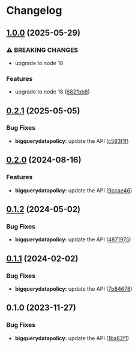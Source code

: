 # Changelog

## [1.0.0](https://github.com/googleapis/google-api-nodejs-client/compare/bigquerydatapolicy-v0.2.1...bigquerydatapolicy-v1.0.0) (2025-05-29)


### ⚠ BREAKING CHANGES

* upgrade to node 18

### Features

* upgrade to node 18 ([682fbb8](https://github.com/googleapis/google-api-nodejs-client/commit/682fbb869189ae92b3e9a194d37d0548af0c1f92))

## [0.2.1](https://github.com/googleapis/google-api-nodejs-client/compare/bigquerydatapolicy-v0.2.0...bigquerydatapolicy-v0.2.1) (2025-05-05)


### Bug Fixes

* **bigquerydatapolicy:** update the API ([c583f1f](https://github.com/googleapis/google-api-nodejs-client/commit/c583f1f4be2ec61aa905310b85eeaff9f5bccfa2))

## [0.2.0](https://github.com/googleapis/google-api-nodejs-client/compare/bigquerydatapolicy-v0.1.2...bigquerydatapolicy-v0.2.0) (2024-08-16)


### Features

* **bigquerydatapolicy:** update the API ([9ccae46](https://github.com/googleapis/google-api-nodejs-client/commit/9ccae461d9deb208bbe792968b92341e43a56536))

## [0.1.2](https://github.com/googleapis/google-api-nodejs-client/compare/bigquerydatapolicy-v0.1.1...bigquerydatapolicy-v0.1.2) (2024-05-02)


### Bug Fixes

* **bigquerydatapolicy:** update the API ([4871975](https://github.com/googleapis/google-api-nodejs-client/commit/48719750b35826c4f147f8dc8601c90188dc8bee))

## [0.1.1](https://github.com/googleapis/google-api-nodejs-client/compare/bigquerydatapolicy-v0.1.0...bigquerydatapolicy-v0.1.1) (2024-02-02)


### Bug Fixes

* **bigquerydatapolicy:** update the API ([7b84678](https://github.com/googleapis/google-api-nodejs-client/commit/7b84678a8e0192f06ef9f097e45cc6ed6d3458af))

## 0.1.0 (2023-11-27)


### Bug Fixes

* **bigquerydatapolicy:** update the API ([1ba82f1](https://github.com/googleapis/google-api-nodejs-client/commit/1ba82f186be77ff6cbfbad2ec17e4e6b1239dbfd))
